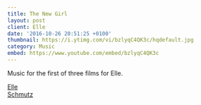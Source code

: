 ```yaml
---
title: The New Girl
layout: post
client: Elle
date: '2016-10-26 20:51:25 +0100'
thumbnail: https://i.ytimg.com/vi/bzlyqC4QK3c/hqdefault.jpg
category: Music
embed: https://www.youtube.com/embed/bzlyqC4QK3c
---
```


Music for the first of three films for Elle.

[Elle](http://elle.co.uk/)  
[Schmutz](http://schmutzfilms.com/)

